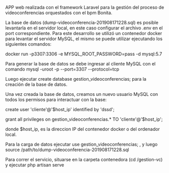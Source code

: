 
APP web realizada con el framework Laravel para la gestión del proceso de videoconferencias orquestados con el bpm Bonita.


La base de datos (dump-videoconferencia-201908171228.sql) es posible levantarla en el servidor local, en este caso configurar el
archivo .env en el port correspondiente. Para este desarrollo se utilizó un contenedor docker para levantar el servidor MySQL, el
mismo se puede utilizar ejecutando los siguientes comandos:

docker run -p3307:3306 -e MYSQL_ROOT_PASSWORD=pass -d mysql:5.7

Para generar la base de datos se debe ingresar al cliente MySQL con el comando mysql -uroot -p --port=3307 --protocol=tcp

Luego ejecutar create database gestion_videoconferencias; para la creación de la base de datos.

Una vez creada la base de datos, creamos un nuevo usuario MySQL con todos los permisos para interactuar con la base:

create user 'cliente'@'$host_ip' identified by 'dssd';

grant all privileges on gestion_videoconferencias.* TO 'cliente'@'$host_ip';

donde $host_ip, es la direccion IP del contenedor docker o del ordenador local.

Para la carga de datos ejecutar use gestion_videoconferencias; , y luego source /path/to/dump-videoconferencia-201908171228.sql


Para correr el servicio, situarse en la carpeta contenedora (cd /gestion-vc) y ejecutar php artisan serve
